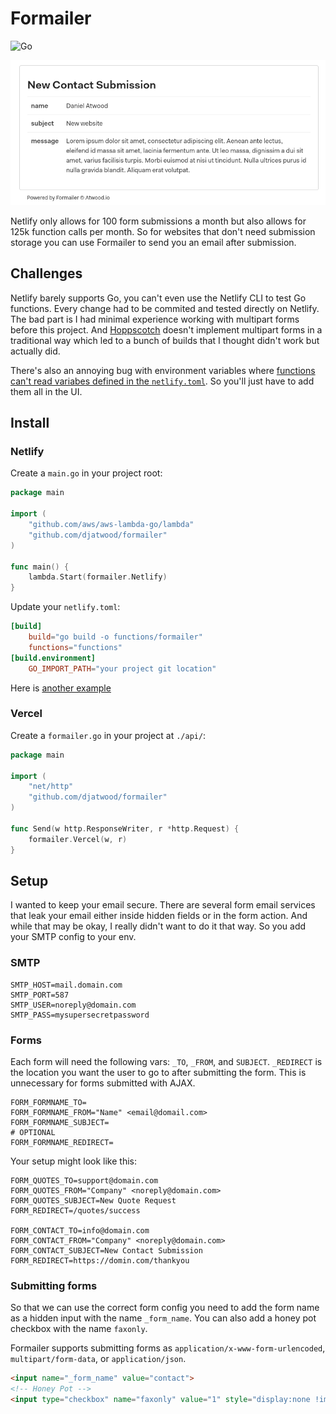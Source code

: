 # Formailer

![Go](https://github.com/djatwood/formailer/workflows/Go/badge.svg)

![Screenshot](img.png)

Netlify only allows for 100 form submissions a month but also allows for 125k function calls per month. So for websites that don't need submission storage you can use Formailer to send you an email after submission.

## Challenges

Netlify barely supports Go, you can't even use the Netlify CLI to test Go functions. Every change had to be commited and tested directly on Netlify. The bad part is I had minimal experience working with multipart forms before this project. And [Hoppscotch](https://hoppscotch.io) doesn't implement multipart forms in a traditional way which led to a bunch of builds that I thought didn't work but actually did.

There's also an annoying bug with environment variables where [functions can't read variabes defined in the `netlify.toml`](https://github.com/netlify/netlify-lambda/issues/59). So you'll just have to add them all in the UI.

## Install
### Netlify
Create a `main.go` in your project root:
```go
package main

import (
	"github.com/aws/aws-lambda-go/lambda"
	"github.com/djatwood/formailer"
)

func main() {
	lambda.Start(formailer.Netlify)
}
```
Update your `netlify.toml`:
```toml
[build]
    build="go build -o functions/formailer"
    functions="functions" 
[build.environment]
    GO_IMPORT_PATH="your project git location"
```
Here is [another example](https://github.com/netlify/aws-lambda-go-example)

### Vercel

Create a `formailer.go` in your project at `./api/`:
```go
package main

import (
    "net/http"
	"github.com/djatwood/formailer"
)

func Send(w http.ResponseWriter, r *http.Request) {
	formailer.Vercel(w, r)
}
```

## Setup
I wanted to keep your email secure. There are several form email services that leak your email either inside hidden fields or in the form action. And while that may be okay, I really didn't want to do it that way. So you add your SMTP config to your env.

### SMTP
```env
SMTP_HOST=mail.domain.com
SMTP_PORT=587
SMTP_USER=noreply@domain.com
SMTP_PASS=mysupersecretpassword
```

### Forms
Each form will need the following vars: `_TO`, `_FROM`, and `SUBJECT`. `_REDIRECT` is the location you want the user to go to after submitting the form. This is unnecessary for forms submitted with AJAX.
```env
FORM_FORMNAME_TO=
FORM_FORMNAME_FROM="Name" <email@domail.com>
FORM_FORMNAME_SUBJECT=
# OPTIONAL
FORM_FORMNAME_REDIRECT=
```

Your setup might look like this:
```env
FORM_QUOTES_TO=support@domain.com
FORM_QUOTES_FROM="Company" <noreply@domain.com>
FORM_QUOTES_SUBJECT=New Quote Request
FORM_REDIRECT=/quotes/success

FORM_CONTACT_TO=info@domain.com
FORM_CONTACT_FROM="Company" <noreply@domain.com>
FORM_CONTACT_SUBJECT=New Contact Submission
FORM_REDIRECT=https://domin.com/thankyou
```

### Submitting forms
So that we can use the correct form config you need to add the form name as a hidden input with the name `_form_name`. You can also add a honey pot checkbox with the name `faxonly`.

Formailer supports submitting forms as `application/x-www-form-urlencoded`, `multipart/form-data`, or `application/json`.
```html
<input name="_form_name" value="contact">
<!-- Honey Pot -->
<input type="checkbox" name="faxonly" value="1" style="display:none !important" tabindex="-1" autocomplete="off">
```

